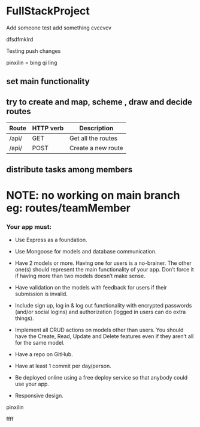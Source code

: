 # FullStackProject

Add someone
test
add something
cvccvcv

dfsdfmklrd

Testing push changes

pinxilin = bing qi ling

## set main functionality

## try to create and map, scheme , draw and decide routes

| Route | HTTP verb | Description|
| --- | --- | --- |
| /api/ | GET | Get all the routes |
| /api/ | POST | Create a new route |

## distribute tasks among members

# NOTE: no working on main branch eg: routes/teamMember

### Your app must:

- Use Express as a foundation.

- Use Mongoose for models and database communication.

- Have 2 models or more. Having one for users is a no-brainer. The other one(s) should represent the main functionality of your app. Don’t force it if having more than two models doesn’t make sense.

- Have validation on the models with feedback for users if their submission is invalid.

- Include sign up, log in & log out functionality with encrypted passwords (and/or social logins) and authorization (logged in users can do extra things).

- Implement all CRUD actions on models other than users. You should have the Create, Read, Update and Delete features even if they aren’t all for the same model.
- Have a repo on GitHub.
- Have at least 1 commit per day/person.
- Be deployed online using a free deploy service so that anybody could use your app.
- Responsive design.

pinxilin

ffff